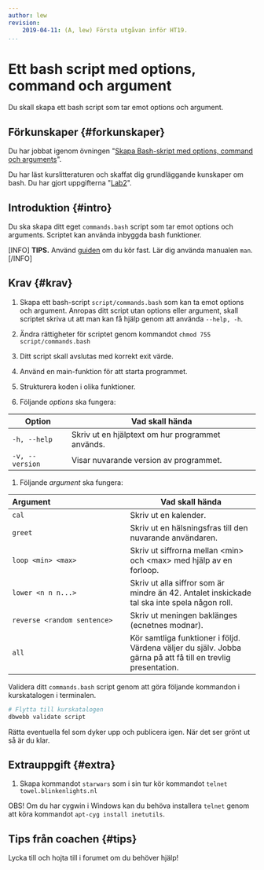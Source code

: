 ```yaml
---
author: lew
revision:
    2019-04-11: (A, lew) Första utgåvan inför HT19.
...
```

Ett bash script med options, command och argument
===================================

Du skall skapa ett bash script som tar emot options och argument.

<!--more-->



Förkunskaper {#forkunskaper}
-----------------------

Du har jobbat igenom övningen "[Skapa Bash-skript med options, command och arguments](kunskap/skapa-bash-skript-med-options-command-och-arguments)".

Du har läst kurslitteraturen och skaffat dig grundläggande kunskaper om bash. Du har gjort uppgifterna "[Lab2](uppgift/linux-lab-2-sok-i-en-logg-fil)".



Introduktion {#intro}
-----------------------

Du ska skapa ditt eget `commands.bash` script som tar emot options och arguments. Scriptet kan använda inbyggda bash funktioner.


[INFO]
**TIPS.**
Använd [guiden](guide/kom-igang-med-bash) om du kör fast.
Lär dig använda manualen `man`.
[/INFO]



Krav {#krav}
-----------------------

1. Skapa ett bash-script `script/commands.bash` som kan ta emot options och argument. Anropas ditt script utan options eller argument, skall scriptet skriva ut att man kan få hjälp genom att använda `--help, -h`.

1. Ändra rättigheter för scriptet genom kommandot `chmod 755 script/commands.bash`

1. Ditt script skall avslutas med korrekt exit värde.

1. Använd en main-funktion för att starta programmet.

1. Strukturera koden i olika funktioner.

1. Följande *options* ska fungera:

| Option                | Vad skall hända |
|-----------------------|-----------------|
| `-h, --help`          | Skriv ut en hjälptext om hur programmet används. |
| `-v, --version`       | Visar nuvarande version av programmet. |

1. Följande *argument* ska fungera:

| Argument&nbsp;&nbsp;&nbsp;&nbsp;&nbsp;&nbsp;&nbsp;&nbsp;&nbsp;&nbsp;&nbsp;&nbsp;&nbsp;&nbsp;&nbsp;&nbsp;&nbsp;&nbsp;&nbsp;&nbsp;&nbsp;&nbsp;&nbsp;&nbsp;&nbsp;&nbsp;&nbsp;&nbsp;&nbsp;&nbsp;&nbsp;&nbsp;&nbsp;&nbsp;| Vad skall hända |
|-----------------------|-----------------|
| `cal`          | Skriv ut en kalender. |
| `greet`       | Skriv ut en hälsningsfras till den nuvarande användaren.|
| `loop <min> <max>`| Skriv ut siffrorna mellan &lt;min&gt; och &lt;max&gt; med hjälp av en forloop. |
| `lower <n n n...>`| Skriv ut alla siffror som är mindre än 42. Antalet inskickade tal ska inte spela någon roll.|
| `reverse <random sentence>`| Skriv ut meningen baklänges (ecnetnes modnar).|
| `all`| Kör samtliga funktioner i följd. Värdena väljer du själv. Jobba gärna på att få till en trevlig presentation.|




Validera ditt `commands.bash` script genom att göra följande kommandon i kurskatalogen i terminalen.

```bash
# Flytta till kurskatalogen
dbwebb validate script
```

Rätta eventuella fel som dyker upp och publicera igen. När det ser grönt ut så är du klar.  



Extrauppgift {#extra}
-----------------------

1. Skapa kommandot `starwars` som i sin tur kör kommandot `telnet towel.blinkenlights.nl`

OBS! Om du har cygwin i Windows kan du behöva installera `telnet` genom att köra kommandot `apt-cyg install inetutils`.



Tips från coachen {#tips}
-----------------------

Lycka till och hojta till i forumet om du behöver hjälp!
